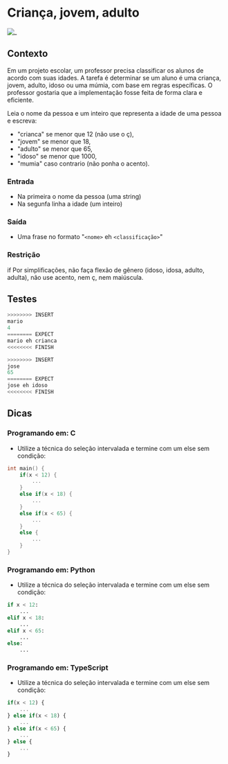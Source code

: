 # Criança, jovem, adulto

![_](https://raw.githubusercontent.com/qxcodefup/arcade/master/base/mumia/cover.jpg)

## Contexto

Em um projeto escolar, um professor precisa classificar os alunos de acordo com suas idades. A tarefa é determinar se um aluno é uma criança, jovem, adulto, idoso ou uma múmia, com base em regras específicas. O professor gostaria que a implementação fosse feita de forma clara e eficiente.

Leia o nome da pessoa e um inteiro que representa a idade de uma pessoa e escreva:

- "crianca" se menor que 12 (não use o ç),
- "jovem" se menor que 18,
- "adulto" se menor que 65,
- "idoso" se menor que 1000,
- "mumia" caso contrario (não ponha o acento).

### Entrada

- Na primeira o nome da pessoa (uma string)
- Na segunfa linha a idade (um inteiro)

### Saída

- Uma frase no formato "`<nome>` eh `<classificação>`"

### Restrição
if
Por simplificações, não faça flexão de gênero (idoso, idosa, adulto, adulta), não use acento, nem ç, nem maiúscula.

## Testes

```py
>>>>>>>> INSERT
mario
4
======== EXPECT
mario eh crianca
<<<<<<<< FINISH
```

```py
>>>>>>>> INSERT
jose
65
======== EXPECT
jose eh idoso
<<<<<<<< FINISH
```

## Dicas

### Programando em: C

- Utilize a técnica do seleção intervalada e termine com um else sem condição:

```c
int main() {
    if(x < 12) {
        ...
    }  
    else if(x < 18) {
        ...
    }  
    else if(x < 65) {
        ...
    }  
    else {
        ...
    }
}
```

### Programando em: Python

- Utilize a técnica do seleção intervalada e termine com um else sem condição:

```py
if x < 12:
    ...
elif x < 18:
    ...
elif x < 65:
    ...
else:
    ...
```

### Programando em: TypeScript

- Utilize a técnica do seleção intervalada e termine com um else sem condição:

```ts
if(x < 12) {
    ...
} else if(x < 18) {
    ...
} else if(x < 65) {
    ...
} else {
    ...
}
```
